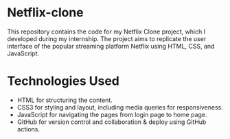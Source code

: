 # Netflix-clone

This repository contains the code for my Netflix Clone project, which I developed during my internship. The project aims to replicate the user interface of the popular streaming platform Netflix using HTML, CSS, and JavaScript.

# Technologies Used

- HTML for structuring the content.
- CSS3 for styling and layout, including media queries for responsiveness.
- JavaScript for navigating the pages from login page to home page.
- GitHub for version control and collaboration & deploy using GitHub actions. 
